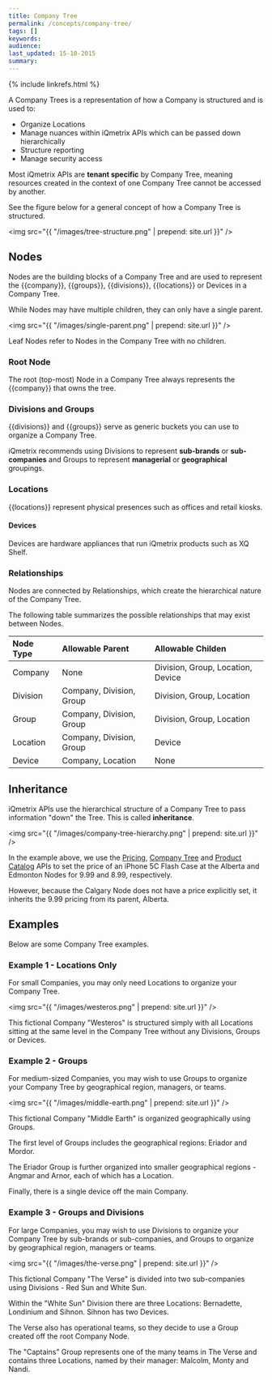 ```yaml
---
title: Company Tree
permalink: /concepts/company-tree/
tags: []
keywords: 
audience: 
last_updated: 15-10-2015
summary: 
---
```


{% include linkrefs.html %}

A Company Trees is a representation of how a Company is structured and is used to: 

* Organize Locations
* Manage nuances within iQmetrix APIs which can be passed down hierarchically 
* Structure reporting
* Manage security access

Most iQmetrix APIs are **tenant specific** by Company Tree, meaning resources created in the context of one Company Tree cannot be accessed by another.

See the figure below for a general concept of how a Company Tree is structured. 

<img src="{{ "/images/tree-structure.png" | prepend: site.url }}" />

## Nodes

Nodes are the building blocks of a Company Tree and are used to represent the {{company}}, {{groups}}, {{divisions}}, {{locations}} or Devices in a Company Tree.

While Nodes may have multiple children, they can only have a single parent.

<img src="{{ "/images/single-parent.png" | prepend: site.url }}" />

Leaf Nodes refer to Nodes in the Company Tree with no children.

### Root Node

The root (top-most) Node in a Company Tree always represents the {{company}} that owns the tree.

### Divisions and Groups

{{divisions}} and {{groups}} serve as generic buckets you can use to organize a Company Tree.

iQmetrix recommends using Divisions to represent **sub-brands** or **sub-companies** and Groups to represent **managerial** or **geographical** groupings.

### Locations

{{locations}} represent physical presences such as offices and retail kiosks.

#### Devices

Devices are hardware appliances that run iQmetrix products such as XQ Shelf.

### Relationships

Nodes are connected by Relationships, which create the hierarchical nature of the Company Tree.

The following table summarizes the possible relationships that may exist between Nodes.

| Node Type | Allowable Parent | Allowable Childen |
|:----------|:------------------|:-------------------|
| Company | None | Division, Group, Location, Device |
| Division | Company, Division, Group | Division, Group, Location | 
| Group | Company, Division, Group | Division, Group, Location |
| Location | Company, Division, Group | Device |
| Device | Company, Location | None |

## Inheritance

iQmetrix APIs use the hierarchical structure of a Company Tree to pass information "down" the Tree. This is called **inheritance**.

<img src="{{ "/images/company-tree-hierarchy.png" | prepend: site.url }}" />

In the example above, we use the [Pricing](/api/pricing), [Company Tree](/api/company-tree) and [Product Catalog](/api/catalog) APIs to set the price of an iPhone 5C Flash Case at the Alberta and Edmonton Nodes for 9.99 and 8.99, respectively.

However, because the Calgary Node does not have a price explicitly set, it inherits the 9.99 pricing from its parent, Alberta.

## Examples

Below are some Company Tree examples.

### Example 1 - Locations Only

For small Companies, you may only need Locations to organize your Company Tree.

<img src="{{ "/images/westeros.png" | prepend: site.url }}" />

This fictional Company "Westeros" is structured simply with all Locations sitting at the same level in the Company Tree without any Divisions, Groups or Devices.

### Example 2 - Groups

For medium-sized Companies, you may wish to use Groups to organize your Company Tree by geographical region, managers, or teams.

<img src="{{ "/images/middle-earth.png" | prepend: site.url }}" />

This fictional Company "Middle Earth" is organized geographically using Groups. 

The first level of Groups includes the geographical regions: Eriador and Mordor. 

The Eriador Group is further organized into smaller geographical regions - Angmar and Arnor, each of which has a Location.

Finally, there is a single device off the main Company.

### Example 3 - Groups and Divisions

For large Companies, you may wish to use Divisions to organize your Company Tree by sub-brands or sub-companies, and Groups to organize by geographical region, managers or teams.

<img src="{{ "/images/the-verse.png" | prepend: site.url }}" />

This fictional Company "The Verse" is divided into two sub-companies using Divisions - Red Sun and White Sun.

Within the "White Sun" Division there are three Locations: Bernadette, Londinium and Sihnon. Sihnon has two Devices.

The Verse also has operational teams, so they decide to use a Group created off the root Company Node.

The "Captains" Group represents one of the many teams in The Verse and contains three Locations, named by their manager: Malcolm, Monty and Nandi.
